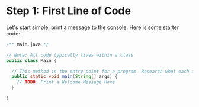 # Step 1: First Line of Code

Let's start simple, print a message to the console. Here is some starter code:


```java
/** Main.java */

// Note: All code typically lives within a class
public class Main {

  // This method is the entry point for a program. Research what each of the keywords mean.
  public static void main(String[] args) {
    // TODO: Print a Welcome Message Here
  }

}
```